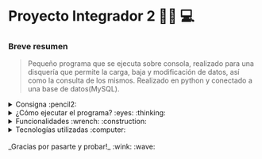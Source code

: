 # Proyecto Integrador 2 :man_technologist:	:computer:	

### Breve resumen
> Pequeño programa que se ejecuta sobre consola, realizado para una disquería que permite la carga, baja y modificación de datos, así como la consulta de los mismos. Realizado en python y conectado a una base de datos(MySQL).

<details> <summary> Consigna :pencil2:  </summary>

### Consigna :pencil2:

> #### TRABAJO INTEGRADOR – Programación Inicial y Bases de Datos 
> 
> Una conocida casa de música de la ciudad de Formosa capital solicitó a nuestra empresa de
software que le confeccionemos un nuevo sistema que gestione sus Discos, Cassettes y
Compact Discs, que vende a los coleccionistas y turistas que asisten a su local, en el centro
de la ciudad.
>
> <br>
>
> **El sistema debe proveer los siguientes requerimientos por parte del cliente:**
> - Alta, baja y modificación de datos de un álbum musical.
> - Listado de álbumes disponibles por artista, en orden alfabético.
> - Listado por género musical.
> - Búsqueda por nombre de un álbum.
> 
> 
> 🏆 **Criterios de evaluación del trabajo práctico:**
> 
> - Conexión del programa a la base de datos, alta, baja y modificación de datos (60%)
> - Listados requeridos (10%)
> - Presentación del software con interfaz gráfica, ventanas o web (10%)
> - Innovación al software implementada por parte del grupo de trabajo* (20%)
> 
> Criterios de presentación del trabajo práctico:
> - Creación del mismo por equipo y/o grupo de trabajo (no se aceptan trabajos
individuales)
> - Creación de un repositorio compartido para el grupo de trabajo, rama para cada
integrante.
> - Presentaciones de los avances del trabajo práctico de manera semanal.
> - Acompañamiento a cargo de profesor tutor designado.
> - Exposición grupal y explicación del software creado por parte del equipo de trabajo,
indicando sus funcionalidades, al finalizar el proyecto.
> 
> <br>
> 
> (*)Por innovación se entiende cualquier tipo de mejora propuesta por parte del equipo al trabajo práctico, a ser
posible de realizar dentro de los plazos posibles. 
> 
> ✔ (Fecha de entrega 31/10/2022)
> 
> 📚 T.S. Innovación con Tecnologías 4.0 - Prof. Sergio Daniel Romero

</details>

<details>

<summary> ¿Cómo ejecutar el programa? :eyes: :thinking:	 </summary>

### ¿Cómo ejecutar el programa? :eyes: :thinking:


1. En su consola ejecutar :keyboard::
````
git clone https://github.com/RodraPerez/TP-INTEGRADOR---2-.git
````

2. Ingresar a la carpeta del repositorio.
````
cd TP-INTEGRADOR---2-
````

3. Instalar las librerias necesarias, copiar el sigueinte código y pegarlo en la consola:
````
pip install pillow qrcode qrcode-terminal
````
4. Agregar la contraseña de la base de datos en el archivo _conexión.py_ :

![password](https://user-images.githubusercontent.com/97641886/200140691-202bbd98-89cc-4753-8d37-28fc28fede96.png)

5. Listo! Para abrir el programa debes ejecutar el archivo **Disqueria.py**
````
Disqueria.py 
````
O 

````
python Disqueria.py 
````
<br>
</details>

<details> <summary> Funcionalidades :wrench: :construction: </summary>

### Funcionalidades  :wrench: :construction:
* Alta, baja y modificación de:
  * Album
  * Intérprete
  * Canción
  
* Mostrado de listados de:
  * Albumes
  * Intérpretes
  * Canciones
  * Géneros
  * Formatos
  * Discográficas

* Muestra de detalles de álbum especificado
* QR para redirigir a página con más informarción sobre el álbum
* Muestra de imagen del artista en formato ASCII

</details>

<details> <summary> Tecnologías utilizadas :computer: </summary>
<br>
 <img src = "https://img.shields.io/badge/Python-FFD43B?style=for-the-badge&logo=python&logoColor=blue" />
 
 <img src = "https://img.shields.io/badge/MySQL-005C84?style=for-the-badge&logo=mysql&logoColor=white" />
 
 </details>
 
 <br>
_Gracias por pasarte y probar!_  :wink: :wave:	
